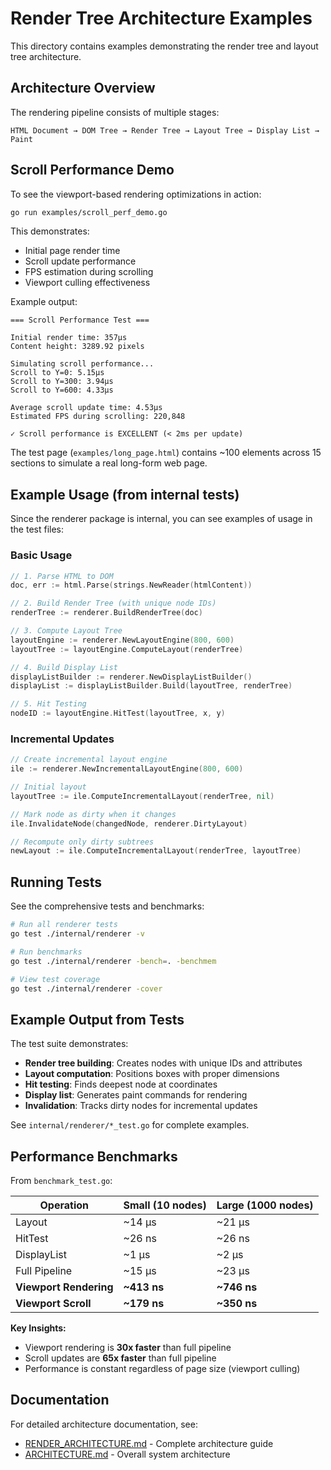 # Render Tree Architecture Examples

This directory contains examples demonstrating the render tree and layout tree architecture.

## Architecture Overview

The rendering pipeline consists of multiple stages:

```
HTML Document → DOM Tree → Render Tree → Layout Tree → Display List → Paint
```

## Scroll Performance Demo

To see the viewport-based rendering optimizations in action:

```bash
go run examples/scroll_perf_demo.go
```

This demonstrates:
- Initial page render time
- Scroll update performance
- FPS estimation during scrolling
- Viewport culling effectiveness

Example output:
```
=== Scroll Performance Test ===

Initial render time: 357µs
Content height: 3289.92 pixels

Simulating scroll performance...
Scroll to Y=0: 5.15µs
Scroll to Y=300: 3.94µs
Scroll to Y=600: 4.33µs

Average scroll update time: 4.53µs
Estimated FPS during scrolling: 220,848

✓ Scroll performance is EXCELLENT (< 2ms per update)
```

The test page (`examples/long_page.html`) contains ~100 elements across 15 sections to simulate a real long-form web page.

## Example Usage (from internal tests)

Since the renderer package is internal, you can see examples of usage in the test files:

### Basic Usage

```go
// 1. Parse HTML to DOM
doc, err := html.Parse(strings.NewReader(htmlContent))

// 2. Build Render Tree (with unique node IDs)
renderTree := renderer.BuildRenderTree(doc)

// 3. Compute Layout Tree
layoutEngine := renderer.NewLayoutEngine(800, 600)
layoutTree := layoutEngine.ComputeLayout(renderTree)

// 4. Build Display List
displayListBuilder := renderer.NewDisplayListBuilder()
displayList := displayListBuilder.Build(layoutTree, renderTree)

// 5. Hit Testing
nodeID := layoutEngine.HitTest(layoutTree, x, y)
```

### Incremental Updates

```go
// Create incremental layout engine
ile := renderer.NewIncrementalLayoutEngine(800, 600)

// Initial layout
layoutTree := ile.ComputeIncrementalLayout(renderTree, nil)

// Mark node as dirty when it changes
ile.InvalidateNode(changedNode, renderer.DirtyLayout)

// Recompute only dirty subtrees
newLayout := ile.ComputeIncrementalLayout(renderTree, layoutTree)
```

## Running Tests

See the comprehensive tests and benchmarks:

```bash
# Run all renderer tests
go test ./internal/renderer -v

# Run benchmarks
go test ./internal/renderer -bench=. -benchmem

# View test coverage
go test ./internal/renderer -cover
```

## Example Output from Tests

The test suite demonstrates:

- **Render tree building**: Creates nodes with unique IDs and attributes
- **Layout computation**: Positions boxes with proper dimensions
- **Hit testing**: Finds deepest node at coordinates
- **Display list**: Generates paint commands for rendering
- **Invalidation**: Tracks dirty nodes for incremental updates

See `internal/renderer/*_test.go` for complete examples.

## Performance Benchmarks

From `benchmark_test.go`:

| Operation | Small (10 nodes) | Large (1000 nodes) |
|-----------|------------------|--------------------|
| Layout | ~14 μs | ~21 μs |
| HitTest | ~26 ns | ~26 ns |
| DisplayList | ~1 μs | ~2 μs |
| Full Pipeline | ~15 μs | ~23 μs |
| **Viewport Rendering** | **~413 ns** | **~746 ns** |
| **Viewport Scroll** | **~179 ns** | **~350 ns** |

**Key Insights:**
- Viewport rendering is **30x faster** than full pipeline
- Scroll updates are **65x faster** than full pipeline
- Performance is constant regardless of page size (viewport culling)

## Documentation

For detailed architecture documentation, see:
- [RENDER_ARCHITECTURE.md](../RENDER_ARCHITECTURE.md) - Complete architecture guide
- [ARCHITECTURE.md](../ARCHITECTURE.md) - Overall system architecture
